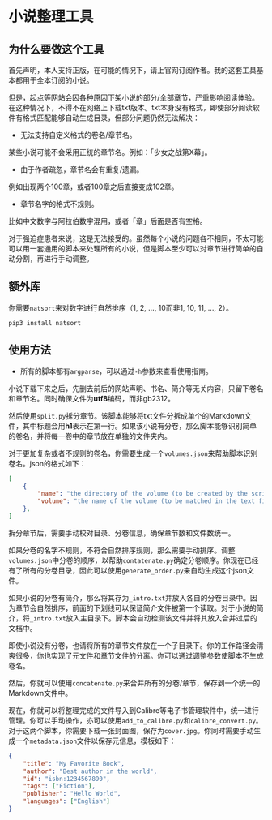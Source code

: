 # 小说整理工具

## 为什么要做这个工具

首先声明，本人支持正版，在可能的情况下，请上官网订阅作者。我的这套工具基本都用于全本订阅的小说。

但是，起点等网站会因各种原因下架小说的部分/全部章节，严重影响阅读体验。在这种情况下，不得不在网络上下载txt版本。txt本身没有格式，即使部分阅读软件有格式匹配能够自动生成目录，但部分问题仍然无法解决：

- 无法支持自定义格式的卷名/章节名。

某些小说可能不会采用正统的章节名。例如：「少女之战第X幕」。

- 由于作者疏忽，章节名会有重复/遗漏。

例如出现两个100章，或者100章之后直接变成102章。

- 章节名字的格式不规则。

比如中文数字与阿拉伯数字混用，或者「章」后面是否有空格。

对于强迫症患者来说，这是无法接受的。虽然每个小说的问题各不相同，不太可能可以用一套通用的脚本来处理所有的小说，但是脚本至少可以对章节进行简单的自动分割，再进行手动调整。

## 额外库

你需要`natsort`来对数字进行自然排序（1, 2, ..., 10而非1, 10, 11, ..., 2）。

```shell
pip3 install natsort
```

## 使用方法

- 所有的脚本都有`argparse`，可以通过`-h`参数来查看使用指南。

小说下载下来之后，先删去前后的网站声明、书名、简介等无关内容，只留下卷名和章节名。同时确保文件为**utf8**编码，而非gb2312。

然后使用`split.py`拆分章节。该脚本能够将txt文件分拆成单个的Markdown文件，其中标题会用**h1**表示在第一行。如果该小说有分卷，那么脚本能够识别简单的卷名，并将每一卷中的章节放在单独的文件夹内。

对于更加复杂或者不规则的卷名，你需要生成一个`volumes.json`来帮助脚本识别卷名。json的格式如下：

```json
[
    {
        "name": "the directory of the volume (to be created by the script)",
        "volume": "the name of the volume (to be matched in the text file)"
    },
]
```

拆分章节后，需要手动校对目录、分卷信息，确保章节数和文件数统一。

如果分卷的名字不规则，不符合自然排序规则，那么需要手动排序。调整`volumes.json`中分卷的顺序，以帮助`contatenate.py`确定分卷顺序。你现在已经有了所有的分卷目录，因此可以使用`generate_order.py`来自动生成这个json文件。

如果小说的分卷有简介，那么将其存为`_intro.txt`并放入各自的分卷目录中。因为章节会自然排序，前面的下划线可以保证简介文件被第一个读取。对于小说的简介，将`_intro.txt`放入主目录下。脚本会自动检测该文件并将其放入合并过后的文档中。

即使小说没有分卷，也请将所有的章节文件放在一个子目录下。你的工作路径会清爽很多，你也实现了元文件和章节文件的分离。你可以通过调整参数使脚本不生成卷名。

然后，你就可以使用`concatenate.py`来合并所有的分卷/章节，保存到一个统一的Markdown文件中。

现在，你就可以将整理完成的文件导入到Calibre等电子书管理软件中，统一进行管理。你可以手动操作，亦可以使用`add_to_calibre.py`和`calibre_convert.py`。对于这两个脚本，你需要下载一张封面图，保存为`cover.jpg`。你同时需要手动生成一个`metadata.json`文件以保存元信息，模板如下：

```json
{
    "title": "My Favorite Book",
    "author": "Best author in the world",
    "id": "isbn:1234567890",
    "tags": ["Fiction"],
    "publisher": "Hello World",
    "languages": ["English"]
}
```
